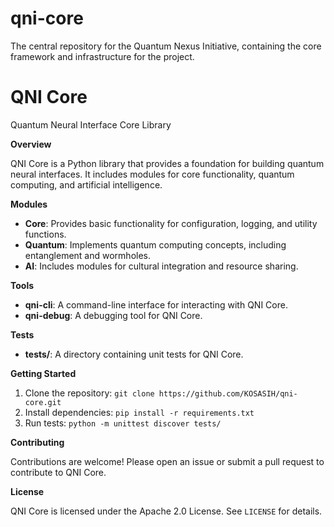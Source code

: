# qni-core
The central repository for the Quantum Nexus Initiative, containing the core framework and infrastructure for the project.

# QNI Core
Quantum Neural Interface Core Library

**Overview**

QNI Core is a Python library that provides a foundation for building quantum neural interfaces. It includes modules for core functionality, quantum computing, and artificial intelligence.

**Modules**

* **Core**: Provides basic functionality for configuration, logging, and utility functions.
* **Quantum**: Implements quantum computing concepts, including entanglement and wormholes.
* **AI**: Includes modules for cultural integration and resource sharing.

**Tools**

* **qni-cli**: A command-line interface for interacting with QNI Core.
* **qni-debug**: A debugging tool for QNI Core.

**Tests**

* **tests/**: A directory containing unit tests for QNI Core.

**Getting Started**

1. Clone the repository: `git clone https://github.com/KOSASIH/qni-core.git`
2. Install dependencies: `pip install -r requirements.txt`
3. Run tests: `python -m unittest discover tests/`

**Contributing**

Contributions are welcome! Please open an issue or submit a pull request to contribute to QNI Core.

**License**

QNI Core is licensed under the Apache 2.0 License. See `LICENSE` for details.
